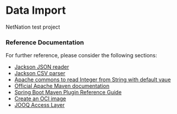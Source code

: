 # Data Import
NetNation test project
### Reference Documentation

For further reference, please consider the following sections:
* [Jackson JSON reader](https://github.com/FasterXML/jackson-core)
* [Jackson CSV parser](https://github.com/FasterXML/jackson-dataformats-text)
* [Apache commons to read Integer from String with default vaue](https://commons.apache.org/proper/commons-lang/)
* [Official Apache Maven documentation](https://maven.apache.org/guides/index.html)
* [Spring Boot Maven Plugin Reference Guide](https://docs.spring.io/spring-boot/docs/2.4.1/maven-plugin/reference/html/)
* [Create an OCI image](https://docs.spring.io/spring-boot/docs/2.4.1/maven-plugin/reference/html/#build-image)
* [JOOQ Access Layer](https://docs.spring.io/spring-boot/docs/2.4.1/reference/htmlsingle/#boot-features-jooq)


